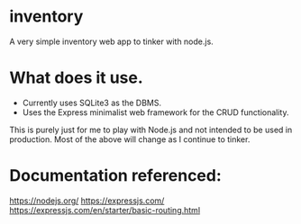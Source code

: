 # inventory
A very simple inventory web app to tinker with node.js.

# What does it use.
- Currently uses SQLite3 as the DBMS. 
- Uses the Express minimalist web framework for the CRUD functionality.


This is purely just for me to play with Node.js and not intended to be used in production.
Most of the above will change as I continue to tinker.

# Documentation referenced:
https://nodejs.org/
https://expressjs.com/
https://expressjs.com/en/starter/basic-routing.html